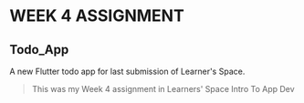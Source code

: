 # WEEK 4 ASSIGNMENT

## Todo_App

A new Flutter todo app for last submission of Learner's Space.

> This was my Week 4 assignment in Learners' Space Intro To App Dev


